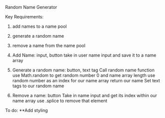 Random Name Generator

Key Requirements:
1. add names to a name pool
2. generate a random name
3. remove a name from the name pool

1. Add Name: input, button
    take in user name input and save it to a name array

2. Generate a random name: button, text tag
    Call random name function
        use Math.random to get random number 0 and name array length
        use random number as an index for our name array
        return our name
    Set text tags to our random name

3. Remove a name: button
    Take in name input and get its index within our name array
    use .splice to remove that element

To do:
**Add styling
